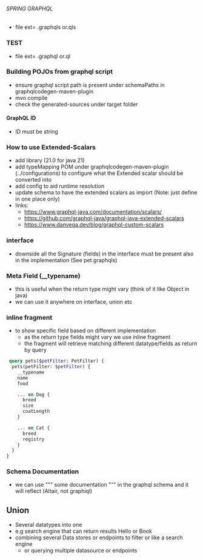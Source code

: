 ###### SPRING GRAPHQL

- file ext= .graphqls or.qls
### TEST
- file ext= .graphql or.ql

### Building POJOs from graphql script
- ensure graphql script path is present under schemaPaths in graphqlcodegen-maven-plugin
- mvn compile
- check the generated-sources under target folder

#### GraphQL ID
- ID must be string

### How to use Extended-Scalars
- add library (21.0 for java 21)
- add typeMapping POM under graphqlcodegen-maven-plugin (../configurations) to configure what the Extended scalar should be converted into 
- add config to aid runtime resolution
- update schema to have the extended scalars as import (Note: just define in one place only)
- links: 
  - https://www.graphql-java.com/documentation/scalars/
  - https://github.com/graphql-java/graphql-java-extended-scalars
  - https://www.danvega.dev/blog/graphql-custom-scalars


### interface
- downside all the Signature (fields) in the interface must be present also in the implementation (See pet.graphqls)


###  Meta Field (__typename)
- this is useful when the return type might vary (think of it like Object in java)
- we can use it anywhere on interface, union etc

### inline fragment
- to show specific field based on different implementation 
  - as the return type fields might vary we use inline fragment
  - the fragment will retrieve matching different datatype/fields as return by query


```graphql
 query pets($petFilter: PetFilter) {
  pets(petFilter: $petFilter) {
    __typename
    name
    food

    ... on Dog {
      breed
      size
      coatLength
    }

    ... on Cat {
      breed
      registry
    }
  }
}

```

### Schema Documentation
- we can use  """ some documentation """ in the graphql schema and it will reflect (Altair, not graphiql)


## Union
- Several datatypes into one
- e.g search engine that can return results  Hello or Book
- combining several Data stores or endpoints to filter or like a search engine
  - or querying multiple datasource or endpoints